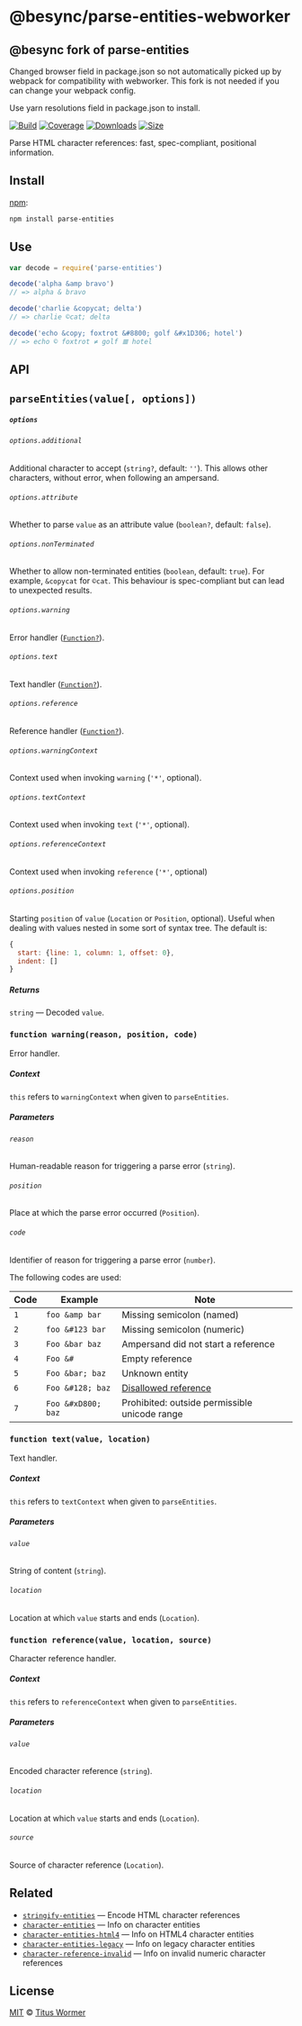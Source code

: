 # @besync/parse-entities-webworker

## @besync fork of parse-entities

Changed browser field in package.json so not automatically picked up by webpack for compatibility with webworker.  This 
fork is not needed if you can change your webpack config.

Use yarn resolutions field in package.json to install.

[![Build][build-badge]][build]
[![Coverage][coverage-badge]][coverage]
[![Downloads][downloads-badge]][downloads]
[![Size][size-badge]][size]

Parse HTML character references: fast, spec-compliant, positional
information.

## Install

[npm][]:

```sh
npm install parse-entities
```

## Use

```js
var decode = require('parse-entities')

decode('alpha &amp bravo')
// => alpha & bravo

decode('charlie &copycat; delta')
// => charlie ©cat; delta

decode('echo &copy; foxtrot &#8800; golf &#x1D306; hotel')
// => echo © foxtrot ≠ golf 𝌆 hotel
```

## API

## `parseEntities(value[, options])`

##### `options`

###### `options.additional`

Additional character to accept (`string?`, default: `''`).
This allows other characters, without error, when following an ampersand.

###### `options.attribute`

Whether to parse `value` as an attribute value (`boolean?`, default:
`false`).

###### `options.nonTerminated`

Whether to allow non-terminated entities (`boolean`, default: `true`).
For example, `&copycat` for `©cat`.  This behaviour is spec-compliant but
can lead to unexpected results.

###### `options.warning`

Error handler ([`Function?`][warning]).

###### `options.text`

Text handler ([`Function?`][text]).

###### `options.reference`

Reference handler ([`Function?`][reference]).

###### `options.warningContext`

Context used when invoking `warning` (`'*'`, optional).

###### `options.textContext`

Context used when invoking `text` (`'*'`, optional).

###### `options.referenceContext`

Context used when invoking `reference` (`'*'`, optional)

###### `options.position`

Starting `position` of `value` (`Location` or `Position`, optional).  Useful
when dealing with values nested in some sort of syntax tree.  The default is:

```js
{
  start: {line: 1, column: 1, offset: 0},
  indent: []
}
```

##### Returns

`string` — Decoded `value`.

### `function warning(reason, position, code)`

Error handler.

##### Context

`this` refers to `warningContext` when given to `parseEntities`.

##### Parameters

###### `reason`

Human-readable reason for triggering a parse error (`string`).

###### `position`

Place at which the parse error occurred (`Position`).

###### `code`

Identifier of reason for triggering a parse error (`number`).

The following codes are used:

| Code | Example            | Note                                          |
| ---- | ------------------ | --------------------------------------------- |
| `1`  | `foo &amp bar`     | Missing semicolon (named)                     |
| `2`  | `foo &#123 bar`    | Missing semicolon (numeric)                   |
| `3`  | `Foo &bar baz`     | Ampersand did not start a reference           |
| `4`  | `Foo &#`           | Empty reference                               |
| `5`  | `Foo &bar; baz`    | Unknown entity                                |
| `6`  | `Foo &#128; baz`   | [Disallowed reference][invalid]               |
| `7`  | `Foo &#xD800; baz` | Prohibited: outside permissible unicode range |

### `function text(value, location)`

Text handler.

##### Context

`this` refers to `textContext` when given to `parseEntities`.

##### Parameters

###### `value`

String of content (`string`).

###### `location`

Location at which `value` starts and ends (`Location`).

### `function reference(value, location, source)`

Character reference handler.

##### Context

`this` refers to `referenceContext` when given to `parseEntities`.

##### Parameters

###### `value`

Encoded character reference (`string`).

###### `location`

Location at which `value` starts and ends (`Location`).

###### `source`

Source of character reference (`Location`).

## Related

*   [`stringify-entities`](https://github.com/wooorm/stringify-entities)
    — Encode HTML character references
*   [`character-entities`](https://github.com/wooorm/character-entities)
    — Info on character entities
*   [`character-entities-html4`](https://github.com/wooorm/character-entities-html4)
    — Info on HTML4 character entities
*   [`character-entities-legacy`](https://github.com/wooorm/character-entities-legacy)
    — Info on legacy character entities
*   [`character-reference-invalid`](https://github.com/wooorm/character-reference-invalid)
    — Info on invalid numeric character references

## License

[MIT][license] © [Titus Wormer][author]

<!-- Definitions -->

[build-badge]: https://img.shields.io/travis/wooorm/parse-entities.svg

[build]: https://travis-ci.org/wooorm/parse-entities

[coverage-badge]: https://img.shields.io/codecov/c/github/wooorm/parse-entities.svg

[coverage]: https://codecov.io/github/wooorm/parse-entities

[downloads-badge]: https://img.shields.io/npm/dm/parse-entities.svg

[downloads]: https://www.npmjs.com/package/parse-entities

[size-badge]: https://img.shields.io/bundlephobia/minzip/parse-entities.svg

[size]: https://bundlephobia.com/result?p=parse-entities

[npm]: https://docs.npmjs.com/cli/install

[license]: license

[author]: https://wooorm.com

[warning]: #function-warningreason-position-code

[text]: #function-textvalue-location

[reference]: #function-referencevalue-location-source

[invalid]: https://github.com/wooorm/character-reference-invalid
